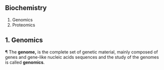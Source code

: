 ## Biochemistry
1. Genomics
2. Proteomics

## 1. Genomics
¶ The <b>genome,</b> is the complete set of genetic material, mainly composed of genes and gene-like nucleic acids sequences and the study of the genomes is called <b>genomics</b>.
